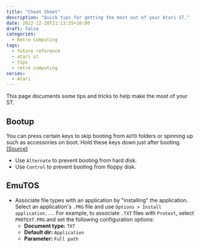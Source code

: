 ```yaml
---
title: "Cheat Sheet"
description: "Quick tips for getting the most out of your Atari ST."
date: 2022-12-28T11:13:55+10:00
draft: false
categories:
  - Retro Computing
tags:
  - future reference
  - atari st
  - tips
  - retro computing
series:
  - Atari
---
```

This page documents some tips and tricks to help make the most of your ST.

<!--more-->

## Bootup
You can press certain keys to skip booting from `AUTO` folders or spinning up such as accessories on boot. Hold these keys down just after booting. [(Source)](https://www.atari-forum.com/viewtopic.php?p=158889#p158889)
- Use `Alternate` to prevent booting from hard disk.
- Use `Control` to prevent booting from floppy disk.


## EmuTOS
- Associate file types with an application by "installing" the application. Select an application's `.PRG` file and use `Options > Install application...`. For example, to associate `.TXT` files with `Protext`, select `PROTEXT.PRG` and set the following configuration options:
  - **Document type:** `TXT`
  - **Default dir:** `Application`
  - **Parameter:** `Full path`